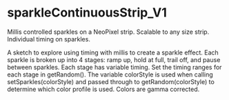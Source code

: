 # sparkleContinuousStrip_V1
Millis controlled sparkles on a NeoPixel strip. Scalable to any size strip. Individual timing on sparkles.

A sketch to explore using timing with millis to create a sparkle effect. Each sparkle is broken up into 4 stages: ramp up, hold at full, trail off, and pause between sparkles. Each stage has variable timing. Set the timing ranges for each stage in getRandom(). The variable colorStyle is used when calling setSparkles(colorStyle) and passed through to getRandom(colorStyle) to determine which color profile is used. Colors are gamma corrected.
